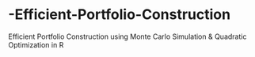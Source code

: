 # -Efficient-Portfolio-Construction
 Efficient Portfolio Construction using Monte Carlo Simulation &amp; Quadratic Optimization in R
